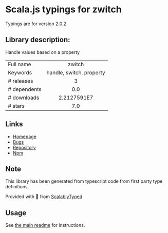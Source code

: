 
# Scala.js typings for zwitch

Typings are for version 2.0.2

## Library description:
Handle values based on a property

|                    |                 |
| ------------------ | :-------------: |
| Full name          | zwitch |
| Keywords           | handle, switch, property |
| # releases         | 3 |
| # dependents       | 0.0 |
| # downloads        | 2.2127591E7 |
| # stars            | 7.0 |

## Links
- [Homepage](https://github.com/wooorm/zwitch#readme)
- [Bugs](https://github.com/wooorm/zwitch/issues)
- [Repository](https://github.com/wooorm/zwitch)
- [Npm](https://www.npmjs.com/package/zwitch)
    


## Note
This library has been generated from typescript code from first party type definitions.

Provided with :purple_heart: from [ScalablyTyped](https://github.com/oyvindberg/ScalablyTyped)

## Usage
See [the main readme](../../readme.md) for instructions.


